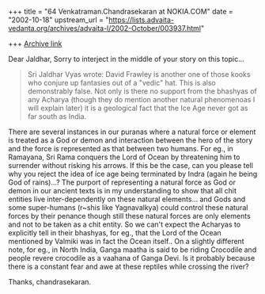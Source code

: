 +++
title = "64 Venkatraman.Chandrasekaran at NOKIA.COM"
date = "2002-10-18"
upstream_url = "https://lists.advaita-vedanta.org/archives/advaita-l/2002-October/003937.html"

+++
[Archive link](https://lists.advaita-vedanta.org/archives/advaita-l/2002-October/003937.html)

Dear Jaldhar,
   Sorry to interject in the middle of your story on this topic...

> Sri Jaldhar Vyas wrote:
>David Frawley is another one of those kooks who conjure up fantasies out
>of a "vedic" hat.  This is also demonstrably false.  Not only is there no
>support from the bhashyas of any Acharya (though they do mention another
>natural phenomenoas I will explain later) it is a geological fact that the
>Ice Age never got as far south as India.

   There are several instances in our puranas where a natural force or
element is treated as a God or demon and interaction between the
hero of the story and the force is represented as that between two
humans. For eg., in Ramayana, Sri Rama conquers the Lord of Ocean by
threatening him to surrender without risking his arrows. If this be
the case, can you please tell why you reject the idea of ice age being
terminated by Indra (again he being God of rains)...?
   The purport of representing a natural force as God or demon in our
ancient texts is in my understanding to show that all chit entities
live inter-dependently on these natural elements... and Gods and some
super-humans (r~shis like Yagnavalkya) could control these natural
forces by their penance though still these natural forces are only
elements and not to be taken as a chit entity. So we can't expect
the Acharyas to explicitly tell in their bhashyas, for eg., that 
the Lord of the Ocean mentioned by Valmiki was in fact the Ocean itself..
   On a slightly different note, for eg., in North India, Ganga maatha 
is said to be riding Crocodile and people revere crocodile as a vaahana 
of Ganga Devi. Is it probably because there is a constant fear and awe 
at these reptiles while crossing the river?

   Thanks,
   chandrasekaran.

